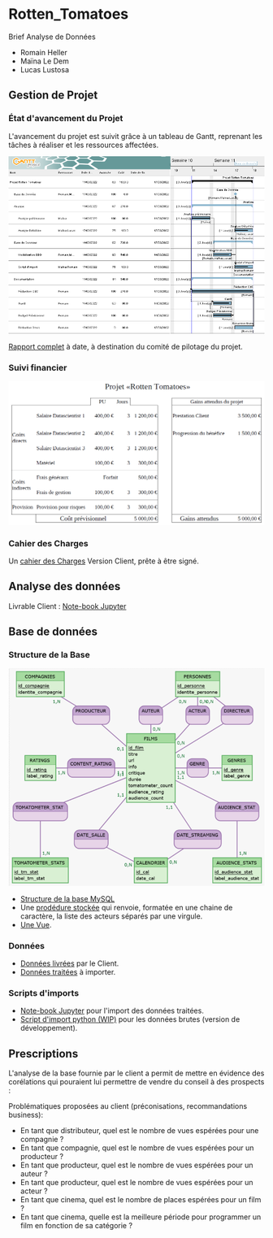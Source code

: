 # Rotten_Tomatoes

Brief Analyse de Données

- Romain Heller
- Maïna Le Dem
- Lucas Lustosa

## Gestion de Projet

### État d'avancement du Projet

L'avancement du projet est suivit grâce à un tableau de Gantt, reprenant les tâches à réaliser et les ressources affectées.

![Tableau de Gantt](Gestion_de_Projet/Gantt-Rotten_Tomatoes.png)

[Rapport complet](Gestion_de_Projet/Gantt-Rotten_Tomatoes.pdf) à date, à destination du comité de pilotage du projet.

### Suivi financier

![Budget prévisionnel](Gestion_de_Projet/Previsionnel.png)

### Cahier des Charges

Un [cahier des Charges](Cahier_des_Caharges.pdf) Version Client, prête à être signé.

## Analyse des données

Livrable Client : [Note-book Jupyter](brief_rotten_tomatoes.ipynb)

## Base de données

### Structure de la Base

![Modèle Conceptuel de Données](mcd.png)

- [Structure de la base MySQL](SQL/Database/Rotten_Tomatoes_mysql.sql)
- Une [prodédure stockée](SQL/procedure-get_acteurs_from_film_id.sql) qui renvoie, formatée en une chaine de caractère, la liste des acteurs séparés par une virgule.
- [Une Vue](SQL/view-v_pilotes.sql).

### Données

- [Données livrées](rotten_tomatoes_movies.csv) par le Client.
- [Données traitées](tables/) à importer.

### Scripts d'imports

- [Note-book Jupyter](brief_rotten_tomatoes.ipynb) pour l'import des données traitées.
- [Script d'import python (WIP)](Import/data_importer.py) pour les données brutes (version de développement).

## Prescriptions

L'analyse de la base fournie par le client a permit de mettre en évidence des corélations qui pouraient lui permettre de vendre du conseil à des prospects :

Problématiques proposées au client (préconisations, recommandations business):
- En tant que distributeur, quel est le nombre de vues espérées pour une compagnie ?
- En tant que compagnie, quel est le nombre de vues espérées pour un producteur ?
- En tant que producteur, quel est le nombre de vues espérées pour un auteur ?
- En tant que producteur, quel est le nombre de vues espérées pour un acteur ?
- En tant que cinema, quel est le nombre de places espérées pour un film ?
- En tant que cinema, quelle est la meilleure période pour programmer un film en fonction de sa catégorie ?

